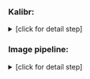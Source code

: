 ### Kalibr:

<details><summary>[click for detail step]</summary>

+ #### Prerequisite:

  <details><summary>[click for detail step]</summary>

  + Install ROS dependency
  ```
  sudo apt-get install ros-noetic-vision-opencv
  sudo apt-get install ros-noetic-image-transport-plugins
  sudo apt-get install ros-noetic-cmake-modules
  ```

  + Install dependency
  ```
  sudo apt-get install python3-setuptools
  sudo apt-get install python3-rosinstall
  sudo apt-get install ipython
  sudo apt-get install libeigen3-dev
  sudo apt-get install libboost-all-dev
  sudo apt-get install doxygen
  sudo apt-get install libopencv-dev
  sudo apt-get install python3-software-properties
  sudo apt-get install software-properties-common
  sudo apt-get install libpoco-dev
  sudo apt-get install python3-matplotlib
  sudo apt-get install python3-numpy
  sudo apt-get install python-numpy
  sudo apt-get install python3-scipy
  sudo apt-get install python3-git
  sudo apt-get install python3-pip
  sudo apt-get install python3-pyx
  sudo apt-get install libtbb-dev
  sudo apt-get install libblas-dev
  sudo apt-get install liblapack-dev
  sudo apt-get install python3-catkin-tools
  sudo apt-get install libv4l-dev
  pip3 install python-igraph --upgrade
  pip3 install pyx
  pip3 install attrdict
  pip3 install -U wxPython # it will wait a long time
  ```

  + Build kalibr with ROS
  ```
  cd ~/catkin_ws/src
  git clone https://github.com/ethz-asl/kalibr.git
  cd ../
  catkin_make
  source ~/catkin_ws/devel/setup.bash
  ```

  + Create own aprilgrid
  ```
  cd ~/catkin_ws/src/oakd_development/oakd_lite/camera_calibration/kalibr/aslam_offline_calibration/kalibr/python
  python3 kalibr_create_target_pdf --type apriltag --nx [column_number] --ny [row_number] --tsize [target_width_size] --tspace [target_spacing_percent]
  python3 kalibr_create_target_pdf --type apriltag --nx 6 --ny 6 --tsize 0.022 --tspace 0.3
  ```

  + Create own checkerboard
  ```
  cd ~/catkin_ws/src/oakd_development/oakd_lite/camera_calibration/kalibr/aslam_offline_calibration/kalibr/python
  python3 kalibr_create_target_pdf --type checkerboard --nx [column_number] --ny [row_number] --tsize [target_width_size] --tspace [target_spacing_percent]
  python3 kalibr_create_target_pdf --type checkerboard --nx 8 --ny 6 --csx 0.025 --csy 0.025
  ```

  + April.yaml format
  ```
  target_type: 'aprilgrid' #gridtype
  tagCols: 6               #number of apriltags
  tagRows: 6               #number of apriltags
  tagSize: 0.022           #size of apriltag, edge to edge [m]
  tagSpacing: 0.3          #ratio of space between tags to tagSize
  ```

  </details>

+ #### Stereo calibration:
  <details><summary>[click for detail step]</summary>

  + Prepare ROS bag
  ```
  roslaunch oakd_node oakd_node.launch
  rosrun topic_tools throttle messages /oakd_lite/left/image_rect 5.0
  rosrun topic_tools throttle messages /oakd_lite/right/image_rect 5.0
  rosbag record /oakd_lite/left/image_rect_throttle /oakd_lite/right/image_rect_throttle --output-name=left_right.bag
  ```

  + Get the camera parameters (stereo)
  ```
  python3 kalibr_calibrate_cameras --bag ./left_right.bag --topics /oakd_lite/left/image_rect_throttle /oakd_lite/right/image_rect_throttle --models pinhole-radtan pinhole-radtan --target ./april.yaml
  ```

  </details>

+ #### Stereo + Imu (WT901CTTL) calibration:

  <details><summary>[click for detail step]</summary>
  
  + Prepare ROS bag
  ```
  roslaunch oakd_node oakd_node.launch
  roslaunch wit_ros_imu complementary_filter.launch
  rosrun topic_tools throttle messages /oakd_lite/left/image_rect 5.0
  rosrun topic_tools throttle messages /oakd_lite/right/image_rect 5.0
  rosbag record /oakd_lite/left/image_rect_throttle /oakd_lite/right/image_rect_throttle /imu/data --output-name=left_right_imu.bag
  ```
  
  + imu.yaml config
  ```
  rostopic: /imu/data
  update_rate: 10.0 #Hz
  
  accelerometer_noise_density: 0.01 # continous
  accelerometer_random_walk: 0.0002
  gyroscope_noise_density: 0.005 # continous
  gyroscope_random_walk: 4.0e-06
  ```
  
  + Get the camera parameters
  ```
  python3 kalibr_calibrate_cameras --bag ./left_right_imu.bag --topics /oakd_lite/left/image_rect_throttle /oakd_lite/right/image_rect_throttle --models pinhole-radtan pinhole-radtan --target ./april.yaml
  python3 kalibr_calibrate_imu_camera --bag ./left_right_imu.bag --cam left_right_imu-camchain.yaml --imu imu.yaml --target ./april.yaml
  ```

  </details>

</details>

### Image pipeline:

<details><summary>[click for detail step]</summary>

+ #### Prerequisite:

  <details><summary>[click for detail step]</summary>
  
    + Install ROS dependency
    ```
    sudo apt install ros-noetic-image-pipeline
    sudo apt install ros-noetic-camera-calibration
    ```
  </details>
  

+ #### Mono camera calibration

  <details><summary>[click for detail step]</summary>

    ```
    roslaunch oakd_node oakd_node.launch
    rosrun camera_calibration cameracalibrator.py --size 8x6 --square 0.025 image:=/oakd_lite/rgb/image camera:=/oakd_lite/rgb/camera_info --no-service-check
    ```

  </details>

+ #### Stereo camera calibration

  <details><summary>[click for detail step]</summary>

    ```
    roslaunch oakd_node oakd_node.launch
    rosrun camera_calibration cameracalibrator.py --approximate 0.1 --size 8x6 --square 0.025 right:=/oakd_lite/right/image_rect left:=/oakd_lite/left/image_rect right_camera:=/oakd_lite/right/camera_info left_camera:=/oakd_lite/left/camera_info --no-service-check
    ```

  </details>

